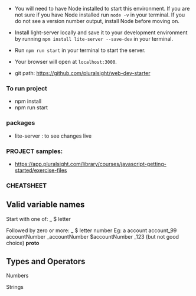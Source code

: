 - You will need to have Node installed to start this environment. If you are not sure if you have Node installed run `node -v` in your terminal. If you do not see a version number output, install Node before moving on.
- Install light-server locally and save it to your development environment by running `npm install lite-server --save-dev` in your terminal.
- Run `npm run start` in your terminal to start the server.
- Your browser will open at `localhost:3000`.

- git path: https://github.com/pluralsight/web-dev-starter

### To run project

- npm install
- npm run start

### packages
- lite-server   : to see changes live

### PROJECT samples:
- https://app.pluralsight.com/library/courses/javascript-getting-started/exercise-files




### CHEATSHEET
## Valid variable names

Start with one of: _ $ letter

Followed by zero or more: _ $ letter number
Eg:
a
account
account_99
accountNumber
_accountNumber
$accountNumber
_123   (but not good choice)
__proto__ 


## Types and Operators
Numbers

Strings


